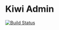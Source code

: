 # Kiwi Admin

[![Build Status](https://travis-ci.org/kiwi-suite/admin.svg?branch=develop)](https://travis-ci.org/kiwi-suite/admin)
